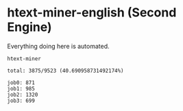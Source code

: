 # htext-miner-english (Second Engine)

Everything doing here is automated.

```
htext-miner

total: 3875/9523 (40.690958731492174%)

job0: 871
job1: 985
job2: 1320
job3: 699
```